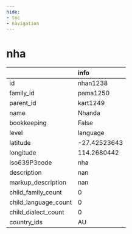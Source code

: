 ```yaml
---
hide:
- toc
- navigation
---
```

# nha
|                      | info         |
|:---------------------|:-------------|
| id                   | nhan1238     |
| family_id            | pama1250     |
| parent_id            | kart1249     |
| name                 | Nhanda       |
| bookkeeping          | False        |
| level                | language     |
| latitude             | -27.42523643 |
| longitude            | 114.2680442  |
| iso639P3code         | nha          |
| description          | nan          |
| markup_description   | nan          |
| child_family_count   | 0            |
| child_language_count | 0            |
| child_dialect_count  | 0            |
| country_ids          | AU           |